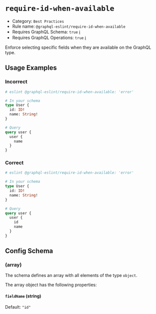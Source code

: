 # `require-id-when-available`

- Category: `Best Practices`
- Rule name: `@graphql-eslint/require-id-when-available`
- Requires GraphQL Schema: `true` [ℹ️](../../README.md#extended-linting-rules-with-graphql-schema)
- Requires GraphQL Operations: `true` [ℹ️](../../README.md#extended-linting-rules-with-siblings-operations)

Enforce selecting specific fields when they are available on the GraphQL type.

## Usage Examples

### Incorrect

```graphql
# eslint @graphql-eslint/require-id-when-available: 'error'

# In your schema
type User {
  id: ID!
  name: String!
}

# Query
query user {
  user {
    name
  }
}
```

### Correct

```graphql
# eslint @graphql-eslint/require-id-when-available: 'error'

# In your schema
type User {
  id: ID!
  name: String!
}

# Query
query user {
  user {
    id
    name
  }
}
```

## Config Schema

### (array)

The schema defines an array with all elements of the type `object`.

The array object has the following properties:

#### `fieldName` (string)

Default: `"id"`